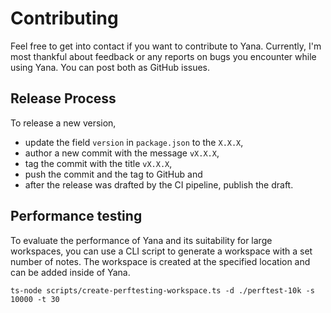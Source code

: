 # Contributing

Feel free to get into contact if you want to contribute to Yana. Currently, I'm
most thankful about feedback or any reports on bugs you encounter while using Yana.
You can post both as GitHub issues.

## Release Process

To release a new version,

* update the field ``version`` in ``package.json`` to the ``X.X.X``,
* author a new commit with the message ``vX.X.X``,
* tag the commit with the title ``vX.X.X``,
* push the commit and the tag to GitHub and
* after the release was drafted by the CI pipeline, publish the draft.

## Performance testing

To evaluate the performance of Yana and its suitability for large
workspaces, you can use a CLI script to generate a workspace with
a set number of notes. The workspace is created at the specified
location and can be added inside of Yana.

    ts-node scripts/create-perftesting-workspace.ts -d ./perftest-10k -s 10000 -t 30